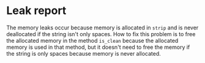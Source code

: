 # Leak report

The memory leaks occur because memory is allocated in `strip` and is never deallocated if the string isn't only spaces. How to fix this problem is to free the allocated memory in the method `is_clean` because the allocated memory is used in that method, but it doesn't need to free the memory if the string is only spaces because memory is never allocated.

